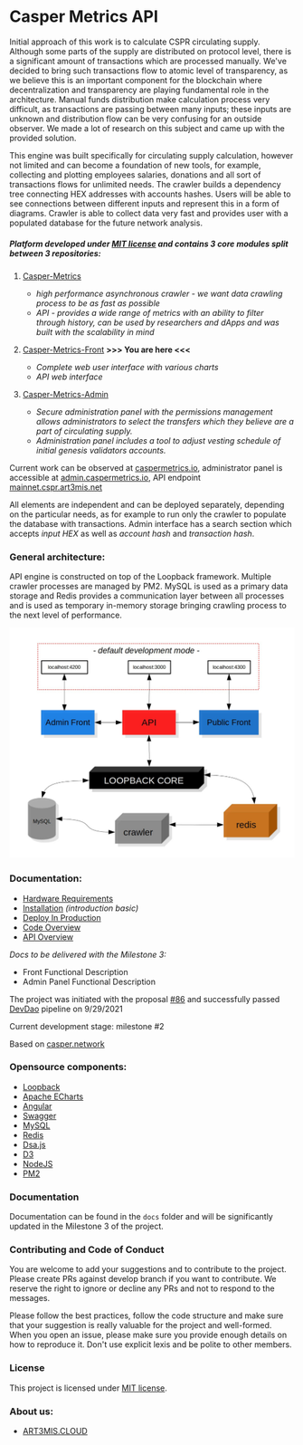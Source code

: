# Casper Metrics API

Initial approach of this work is to calculate CSPR circulating supply. Although some parts of the supply are distributed on protocol level, there is a significant amount of transactions which are processed manually. We've decided to bring such transactions flow to atomic level of transparency, as we believe this is an important component for the blockchain where decentralization and transparency are playing fundamental role in the architecture. Manual funds distribution make calculation process very difficult, as transactions are passing between many inputs; these inputs are unknown and distribution flow can be very confusing for an outside observer. We made a lot of research on this subject and came up with the provided solution.

This engine was built specifically for circulating supply calculation, however not limited and can become a foundation of new tools, for example, collecting and plotting employees salaries, donations and all sort of transactions flows for unlimited needs. The crawler builds a dependency tree connecting HEX addresses with accounts hashes. Users will be able to see connections between different inputs and represent this in a form of diagrams. Crawler is able to collect data very fast and provides user with a populated database for the future network analysis.

##### Platform developed under [MIT license](https://github.com/a3mc/Casper-Metrics/blob/master/license.txt) and contains 3 core modules split between 3 repositories:

1) [Casper-Metrics](https://github.com/a3mc/Casper-Metrics)

    * _high performance asynchronous crawler - we want data crawling process to be as fast as possible_
    * _API - provides a wide range of metrics with an ability to filter through history, can be used by researchers and dApps and was built with the scalability in mind_

2) [Casper-Metrics-Front](https://github.com/a3mc/Casper-Metrics-Front) **>>> You are here <<<**

    * _Complete web user interface with various charts_
    * _API web interface_

3) [Casper-Metrics-Admin](https://github.com/a3mc/Casper-Metrics-Admin)

    * _Secure administration panel with the permissions management allows administrators to select the transfers which they believe are a part of circulating supply._
    * _Administration panel includes a tool to adjust vesting schedule of initial genesis validators accounts._

Current work can be observed at [caspermetrics.io](https://caspermetrics.io), administrator panel is accessible at [admin.caspermetrics.io](https://admin.caspermetrics.io), API endpoint [mainnet.cspr.art3mis.net](https://mainnet.cspr.art3mis.net)

All elements are independent and can be deployed separately, depending on the particular needs, as for example to run only the crawler to populate the database with transactions. Admin interface has a search section which accepts _input HEX_ as well as _account hash_ and _transaction hash_.

### General architecture:

API engine is constructed on top of the Loopback framework. Multiple crawler processes are managed by PM2. MySQL is used as a primary data storage and Redis provides a communication layer between all processes and is used as temporary in-memory storage bringing crawling process to the next level of performance.

![Overview](https://github.com/a3mc/Casper-Metrics/blob/master/overview.jpg)

### Documentation:

* [Hardware Requirements](https://github.com/a3mc/Casper-Metrics/blob/master/docs/REQUIREMENTS.md)
* [Installation](https://github.com/a3mc/Casper-Metrics/blob/master/docs/INSTALLATION.md) _(introduction basic)_
* [Deploy In Production](https://github.com/a3mc/Casper-Metrics/blob/master/docs/PRODUCTION.md)
* [Code Overview](https://github.com/a3mc/Casper-Metrics/blob/master/docs/CODE_OVERVIEW.md)
* [API Overview](https://github.com/a3mc/Casper-Metrics/blob/master/docs/API_OVERVIEW.md)

*Docs to be delivered with the Milestone 3:*
* Front Functional Description
* Admin Panel Functional Description

The project was initiated with the proposal [#86](https://portal.devxdao.com/app/proposal/86) and successfully passed [DevDao](https://www.devxdao.com) pipeline on 9/29/2021

Current development stage: milestone #2

Based on [casper.network](https://casper.network/en/network)

### Opensource components:
* [Loopback](https://loopback.io)
* [Apache ECharts](https://echarts.apache.org/en/index.html)
* [Angular](https://angular.io)
* [Swagger](https://swagger.io)
* [MySQL](https://www.mysql.com/)
* [Redis](https://redis.io)
* [Dsa.js](https://www.npmjs.com/package/dsa.js)
* [D3](https://d3js.org)
* [NodeJS](https://nodejs.org)
* [PM2](https://pm2.keymetrics.io)


### Documentation

Documentation can be found in the `docs` folder and will be significantly updated in the Milestone 3 of the project.

### Contributing and Code of Conduct

You are welcome to add your suggestions and to contribute to the project. Please create PRs against develop branch if you want to contribute. We reserve the right to ignore or decline any PRs and not to respond to the messages.

Please follow the best practices, follow the code structure and make sure that your suggestion is really valuable for the project and well-formed. When you open an issue, please make sure you provide enough details on how to reproduce it. Don't use explicit lexis and be polite to other members.

### License

This project is licensed under [MIT license](https://github.com/a3mc/Casper-Metrics/blob/master/license.txt).

### About us:
* [ART3MIS.CLOUD](https://art3mis.cloud)

